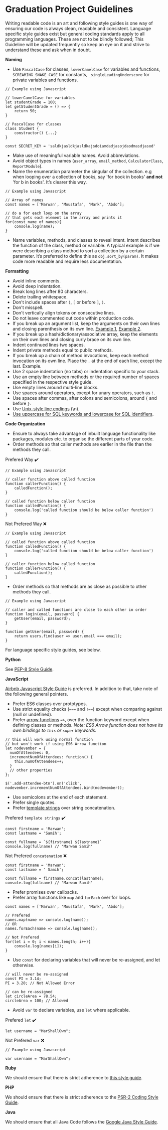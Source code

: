 # Graduation Project Guidelines

Writing readable code is an art and following style guides is one way of ensuring our code is always clean, readable and consistent. Language specific style guides exist but general coding standards apply to all programming languages. These are not to be blindly followed; This Guideline will be updated frequently so keep an eye on it and strive to understand these and ask when in doubt.


**Naming**
- Use `PascalCase` for classes, `lowerCamelCase` for variables and functions, `SCREAMING_SNAKE_CASE` for constants, `_singleLeadingUnderscore` for private variables and functions.
```
// Example using Javascript

// lowerCamelCase for variables
let studentGrade = 100;
let getStudentGrade = () => {
    return 50;
}

// PascalCase for classes
class Student {
    constructor() {...}
}

const SECRET_KEY = 'saldkjasldkjasldkajsdoiamdadjasojdaodmasdjasod'
```
- Make use of meaningful variable names. Avoid abbreviations.
- Avoid object types in names (`user_array`, `email_method`, `CalculatorClass`, `ReportModule`).
- Name the enumeration parameter the singular of the collection. e.g when looping over a collection of books, say 'for book in books' **and not** 'for b in books'. It’s clearer this way.
```
// Example using Javascript

// Array of names
const names = ['Marwan', 'Moustafa', 'Mark', 'Abdo'];

// do a for each loop on the array
// that gets each element in the array and prints it
for(const name of names){
    console.log(name);
}
```
- Name variables, methods, and classes to reveal intent. Intent describes the function of the class, method or variable. A typical example is if we were describing a class method to sort a collection by a certain parameter. It’s preferred to define this as `obj.sort_by(param)`. It makes code more readable and require less documentation.

**Formatting**
- Avoid inline comments.
- Avoid deep indentation.
- Break long lines after 80 characters.
- Delete trailing whitespace.
- Don't include spaces after `(`, `[` or before `]`, `)`.
- Don't misspell.
- Don't vertically align tokens on consecutive lines.
- Do not leave commented out code within production code.
- If you break up an argument list, keep the arguments on their own lines and closing parenthesis on its own line. [Example 1](https://github.com/andela/code-review-guidelines/tree/master/style/ruby/sample.rb#L2), [Example 2](https://github.com/andela/code-review-guidelines/tree/master/style/ruby/sample.rb#L10).
- If you break up a hash/dictionary/associative array, keep the elements on their own lines and closing curly brace on its own line.
- Indent continued lines two spaces.
- Indent private methods equal to public methods.
- If you break up a chain of method invocations, keep each method invocation on its own line. Place the `.` at the end of each line, except the last. Example.
- Use 2 space indentation (no tabs) or indentation specific to your stack.
- Use an empty line between methods or the required number of spaces specified in the respective style guide.
- Use empty lines around multi-line blocks.
- Use spaces around operators, except for unary operators, such as `!`.
- Use spaces after commas, after colons and semicolons, around `{` and before `}`.
- Use [Unix-style line endings](http://unix.stackexchange.com/questions/23903/should-i-end-my-text-script-files-with-a-newline) (\n).
- [Use uppercase for SQL keywords and lowercase for SQL identifiers](http://www.postgresql.org/docs/9.2/static/sql-syntax-lexical.html#SQL-SYNTAX-IDENTIFIERS).

**Code Organization**
- Ensure to always take advantage of inbuilt language functionality like packages, modules etc. to organise the different parts of your code.
- Order methods so that caller methods are earlier in the file than the methods they call.

Prefered Way :heavy_check_mark:
```
// Example using Javascript

// caller function above called function
function callerFunction() {
    calledFunction();
}

// called function below caller function
function calledFunction() {
    console.log('called function should be below caller function')
}
```
Not Prefered Way :x:
```
// Example using Javascript

// called function above called function
function calledFunction() {
    console.log('called function should be below caller function')
}

// caller function below called function
function callerFunction() {
    calledFunction();
}
```
- Order methods so that methods are as close as possible to other methods they call.
```
// Example using Javascript

// caller and called functions are close to each other in order
function login(email, password) {
    getUser(email, password);
}

function getUser(email, password) {
    return users.find(user => user.email === email);
}
```

For language specific style guides, see below.

**Python**

See [PEP-8 Style Guide](https://www.python.org/dev/peps/pep-0008/).

**JavaScript**

[Airbnb Javascript Style Guide](https://github.com/airbnb/javascript) is preferred. In addition to that, take note of the following general pointers.

- Prefer ES6 classes over prototypes.
- Use strict equality checks (`===` and `!==`) except when comparing against (null or undefined).
- Prefer [arrow functions](https://developer.mozilla.org/en-US/docs/Web/JavaScript/Reference/Functions/Arrow_functions) `=>`, over the function keyword except when defining classes or methods. 
_Note: ES6 Arrow function does not have its own bindings to `this` or `super` keywords._
```
// this will work using normal function
// but won't work if using ES6 Arrow function
let nodevember = {
  numOfAttendees: 0,
  incrementNumOfAttendees: function() {
    this.numOfAttendees++;
  }
  // other properties
};

$('.add-attendee-btn').on('click', nodevember.incrementNumOfAttendees.bind(nodevember));
```
- Use semicolons at the end of each statement.
- Prefer single quotes.
- Prefer [template strings](https://developer.mozilla.org/en-US/docs/Web/JavaScript/Reference/template_strings) over string concatenation.

Prefered `template strings` :heavy_check_mark:
```
const firstname = 'Marwan';
const lastname = 'Samih';

const fullname = `${firstname} ${lastname}`
console.log(fullname) // 'Marwan Samih'
```
Not Prefered `concatenation` :x:
```
const firstname = 'Marwan';
const lastname = ' Samih';

const fullname = firstname.concat(lastname);
console.log(fullname) // 'Marwan Samih'
```
- Prefer promises over callbacks.
- Prefer array functions like `map` and `forEach` over for loops.
```
const names = ['Marwan', 'Moustafa', 'Mark', 'Abdo'];

// Prefered
names.map(name => console.log(name));
// OR
names.forEach(name => console.log(name));

// Not Prefered 
for(let i = 0; i < names.length; i++){
    console.log(names[i]);
}
```
- Use `const` for declaring variables that will never be re-assigned, and let otherwise.
```
// will never be re-assigned
const PI = 3.14;
PI = 3.20; // Not Allowed Error

// can be re-assigned
let circleArea = 78.54;
circleArea = 100; // Allowed
```
- Avoid `var` to declare variables, use `let` where applicable.

Prefered `let` :heavy_check_mark:
```
let username = "MarShallOwn";
```
Not Prefered `var` :x:
```
// Example using Javascript

var username = "MarShallOwn";
```

**Ruby**

We should ensure that there is strict adherence to [this style guide](https://docs.google.com/document/d/1V1YFusbUsG8rBd-XcS9gc31xI45s4DMQIrheMIeRqb8/edit#heading=h.oq7iz97r9dfi).

**PHP**

We should ensure that there is strict adherence to the [PSR-2 Coding Style Guide](http://www.php-fig.org/psr/psr-2/).

**Java**

We should ensure that all Java Code follows the [Google Java Style Guide](https://google.github.io/styleguide/javaguide.html).